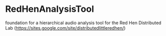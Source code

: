# RedHenAnalysisTool
foundation for a hierarchical audio analysis tool for the Red Hen Distributed Lab (https://sites.google.com/site/distributedlittleredhen/)
